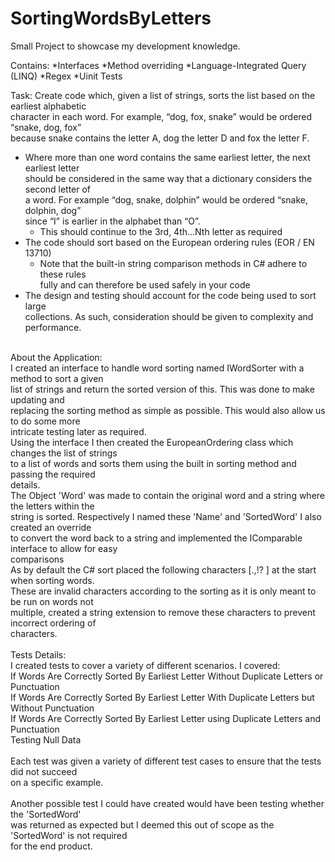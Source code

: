 # SortingWordsByLetters

Small Project to showcase my development knowledge.

Contains:
*Interfaces
*Method overriding
*Language-Integrated Query (LINQ) 
*Regex
*Uinit Tests

Task: 
Create code which, given a list of strings, sorts the list based on the earliest alphabetic</br>
character in each word. For example, “dog, fox, snake” would be ordered “snake, dog, fox”</br>
because snake contains the letter A, dog the letter D and fox the letter F.</br>
* Where more than one word contains the same earliest letter, the next earliest letter </br>
  should be considered in the same way that a dictionary considers the second letter of</br>
  a word. For example “dog, snake, dolphin” would be ordered “snake, dolphin, dog”</br>
  since “I” is earlier in the alphabet than “O”.</br>
  * This should continue to the 3rd, 4th…Nth letter as required</br>
* The code should sort based on the European ordering rules (EOR / EN 13710)</br>
  * Note that the built-in string comparison methods in C# adhere to these rules</br>
    fully and can therefore be used safely in your code</br>
* The design and testing should account for the code being used to sort large</br>
  collections. As such, consideration should be given to complexity and performance.</br>
</br>
About the Application:</br>
I created an interface to handle word sorting named IWordSorter with a method to sort a given </br>
list of strings and return the sorted version of this. This was done to make updating and </br>
replacing the sorting method as simple as possible. This would also allow us to do some more </br>
intricate testing later as required.</br>
Using the interface I then created the EuropeanOrdering class which changes the list of strings</br>
to a list of words and sorts them using the built in sorting method and passing the required</br>
details.</br>
The Object 'Word' was made to contain the original word and a string where the letters within the </br>
string is sorted. Respectively I named these 'Name' and 'SortedWord' I also created an override </br>
to convert the word back to a string and implemented the IComparable interface to allow for easy </br>
comparisons</br>
As by default the C# sort placed the following characters [.,!? ] at the start when sorting words.</br>
These are invalid characters according to the sorting as it is only meant to be run on words not </br>
multiple, created a string extension to remove these characters to prevent incorrect ordering of </br>
characters.</br>
</br>
Tests Details:</br>
I created tests to cover a variety of different scenarios. I covered:</br>
If Words Are Correctly Sorted By Earliest Letter Without Duplicate Letters or Punctuation</br>
If Words Are Correctly Sorted By Earliest Letter With Duplicate Letters but Without Punctuation</br>
If Words Are Correctly Sorted By Earliest Letter using Duplicate Letters and Punctuation</br>
Testing Null Data</br>
</br>
Each test was given a variety of different test cases to ensure that the tests did not succeed</br>
on a specific example.</br>
</br>
Another possible test I could have created would have been testing whether the 'SortedWord' </br>
was returned as expected but I deemed this out of scope as the 'SortedWord' is not required </br>
for the end product.</br>
